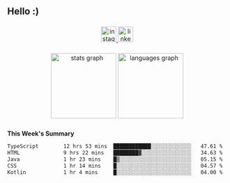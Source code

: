 <h2 align="left">Hello :)</h2>

###

<div align="center">
  <a href="https://www.instagram.com/sebi.klaus/" target="_blank">
    <img src="https://img.shields.io/static/v1?message=Instagram&logo=instagram&label=&color=E4405F&logoColor=white&labelColor=&style=for-the-badge" height="35" alt="instagram logo"  />
  </a>
  <a href="https://www.linkedin.com/in/sebastian-klaus-3aa64720b/" target="_blank">
    <img src="https://img.shields.io/static/v1?message=LinkedIn&logo=linkedin&label=&color=0077B5&logoColor=white&labelColor=&style=for-the-badge" height="35" alt="linkedin logo"  />
  </a>
</div>

###

<div align="center">
  <img src="https://github-readme-stats.vercel.app/api?username=IYourSunshineI&hide_title=false&hide_rank=false&show_icons=true&include_all_commits=true&count_private=true&disable_animations=false&theme=dracula&locale=en&hide_border=false&order=1" height="150" alt="stats graph"  />
  <img src="https://github-readme-stats.vercel.app/api/top-langs?username=IYourSunshineI&locale=en&hide_title=false&layout=compact&card_width=320&langs_count=5&theme=dracula&hide_border=false&order=2" height="150" alt="languages graph"  />
</div>

###

**This Week's Summary**
<!--START_SECTION:waka-->

```txt
TypeScript        12 hrs 53 mins  ████████████░░░░░░░░░░░░░   47.61 %
HTML              9 hrs 22 mins   ████████▓░░░░░░░░░░░░░░░░   34.63 %
Java              1 hr 23 mins    █▒░░░░░░░░░░░░░░░░░░░░░░░   05.15 %
CSS               1 hr 14 mins    █░░░░░░░░░░░░░░░░░░░░░░░░   04.57 %
Kotlin            1 hr 4 mins     █░░░░░░░░░░░░░░░░░░░░░░░░   04.00 %
```

<!--END_SECTION:waka-->
